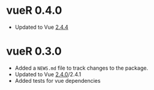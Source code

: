 # vueR 0.4.0

* Updated to Vue [2.4.4](https://github.com/vuejs/vue/releases/tag/v2.4.4)

# vueR 0.3.0

* Added a `NEWS.md` file to track changes to the package.
* Updated to Vue [2.4.0](https://github.com/vuejs/vue/releases/tag/v2.4.0)/2.4.1
* Added tests for vue dependencies


